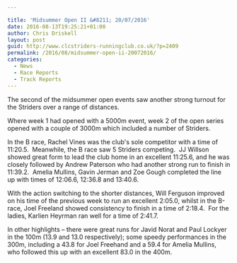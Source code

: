 ```yaml
---

title: 'Midsummer Open II &#8211; 20/07/2016'
date: 2016-08-13T19:25:21+01:00
author: Chris Driskell
layout: post
guid: http://www.clcstriders-runningclub.co.uk/?p=2409
permalink: /2016/08/midsummer-open-ii-20072016/
categories:
  - News
  - Race Reports
  - Track Reports
---
```

The second of the midsummer open events saw another strong turnout for the Striders over a range of distances.

Where week 1 had opened with a 5000m event, week 2 of the open series opened with a couple of 3000m which included a number of Striders.

In the B race, Rachel Vines was the club's sole competitor with a time of 11:20.5.  Meanwhile, the B race saw 5 Striders competing.  JJ Willson showed great form to lead the club home in an excellent 11:25.6, and he was closely followed by Andrew Paterson who had another strong run to finish in 11:39.2.  Amelia Mullins, Gavin Jerman and Zoe Gough completed the line up with times of 12:06.6, 12:36.8 and 13:40.6.

With the action switching to the shorter distances, Will Ferguson improved on his time of the previous week to run an excellent 2:05.0, whilst in the B-race, Joel Freeland showed consistency to finish in a time of 2:18.4.  For the ladies, Karlien Heyrman ran well for a time of 2:41.7.

In other highlights &#8211; there were great runs for Javid Norat and Paul Lockyer in the 100m (13.9 and 13.0 respectively); some speedy performances in the 300m, including a 43.8 for Joel Freehand and a 59.4 for Amelia Mullins, who followed this up with an excellent 83.0 in the 400m.

&nbsp;

&nbsp;